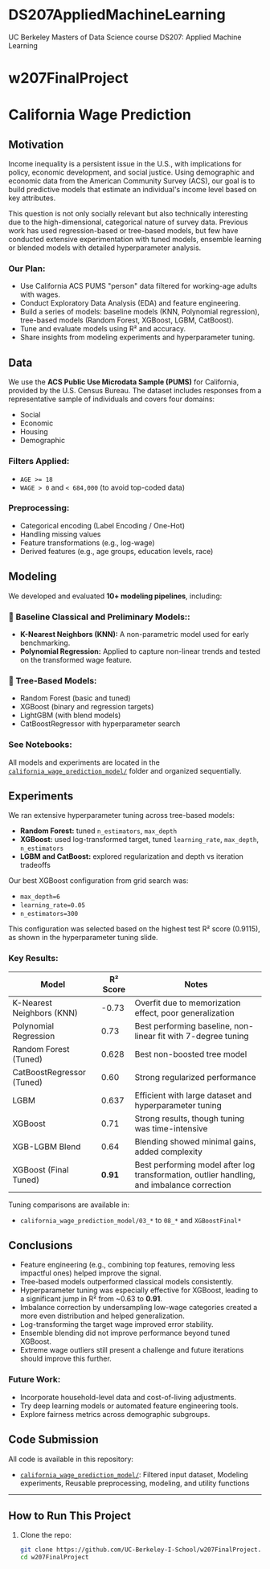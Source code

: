 # DS207AppliedMachineLearning
UC Berkeley Masters of Data Science course DS207: Applied Machine Learning

# w207FinalProject

# California Wage Prediction

## Motivation 
Income inequality is a persistent issue in the U.S., with implications for policy, economic development, and social justice. Using demographic and economic data from the American Community Survey (ACS), our goal is to build predictive models that estimate an individual's income level based on key attributes.

This question is not only socially relevant but also technically interesting due to the high-dimensional, categorical nature of survey data. Previous work has used regression-based or tree-based models, but few have conducted extensive experimentation with tuned models, ensemble learning or blended models with detailed hyperparameter analysis.

### Our Plan:
- Use California ACS PUMS "person" data filtered for working-age adults with wages.
- Conduct Exploratory Data Analysis (EDA) and feature engineering.
- Build a series of models: baseline models (KNN, Polynomial regression), tree-based models (Random Forest, XGBoost, LGBM, CatBoost).
- Tune and evaluate models using R² and accuracy.
- Share insights from modeling experiments and hyperparameter tuning.

## Data 
We use the **ACS Public Use Microdata Sample (PUMS)** for California, provided by the U.S. Census Bureau. The dataset includes responses from a representative sample of individuals and covers four domains:
- Social
- Economic
- Housing
- Demographic

### Filters Applied:
- `AGE >= 18`
- `WAGE > 0` and `< 684,000` (to avoid top-coded data)

### Preprocessing:
- Categorical encoding (Label Encoding / One-Hot)
- Handling missing values
- Feature transformations (e.g., log-wage)
- Derived features (e.g., age groups, education levels, race)

## Modeling 
We developed and evaluated **10+ modeling pipelines**, including:

### 🔹 Baseline Classical and Preliminary Models::
- **K-Nearest Neighbors (KNN):** A non-parametric model used for early benchmarking.
- **Polynomial Regression:** Applied to capture non-linear trends and tested on the transformed wage feature.

### 🔹 Tree-Based Models:
- Random Forest (basic and tuned)
- XGBoost (binary and regression targets)
- LightGBM (with blend models)
- CatBoostRegressor with hyperparameter search

### See Notebooks:
All models and experiments are located in the [`california_wage_prediction_model/`](california_wage_prediction_model/) folder and organized sequentially.

## Experiments
We ran extensive hyperparameter tuning across tree-based models:

- **Random Forest:** tuned `n_estimators`, `max_depth`
- **XGBoost:** used log-transformed target, tuned `learning_rate`, `max_depth`, `n_estimators`
- **LGBM and CatBoost:** explored regularization and depth vs iteration tradeoffs

Our best XGBoost configuration from grid search was:
- `max_depth=6`
- `learning_rate=0.05`
- `n_estimators=300`

This configuration was selected based on the highest test R² score (0.9115), as shown in the hyperparameter tuning slide.

### Key Results:
| Model                            | R² Score | Notes                                                         |
|----------------------------------|----------|---------------------------------------------------------------|
| K-Nearest Neighbors (KNN)        | -0.73    | Overfit due to memorization effect, poor generalization |
| Polynomial Regression            | 0.73     | Best performing baseline, non-linear fit with 7-degree tuning |
| Random Forest (Tuned)            | 0.628    | Best non-boosted tree model            |
| CatBoostRegressor (Tuned)        | 0.60     | Strong regularized performance         |
| LGBM                             | 0.637    | Efficient with large dataset and hyperparameter tuning |
| XGBoost                          | 0.71     | Strong results, though tuning was time-intensive        |
| XGB-LGBM Blend                   | 0.64     | Blending showed minimal gains, added complexity         |
| XGBoost (Final Tuned)            | **0.91** | Best performing model after log transformation, outlier handling, and imbalance correction |


Tuning comparisons are available in:
- `california_wage_prediction_model/03_*` to `08_*` and  `XGBoostFinal*`


## Conclusions 
- Feature engineering (e.g., combining top features, removing less impactful ones) helped improve the signal.
- Tree-based models outperformed classical models consistently.
- Hyperparameter tuning was especially effective for XGBoost, leading to a significant jump in R² from ~0.63 to **0.91**.
- Imbalance correction by undersampling low-wage categories created a more even distribution and helped generalization.
- Log-transforming the target wage improved error stability.
- Ensemble blending did not improve performance beyond tuned XGBoost.
- Extreme wage outliers still present a challenge and future iterations should improve this further.

### Future Work:
- Incorporate household-level data and cost-of-living adjustments.
- Try deep learning models or automated feature engineering tools.
- Explore fairness metrics across demographic subgroups.

## Code Submission
All code is available in this repository:
- [`california_wage_prediction_model/`](california_wage_prediction_model/): Filtered input dataset, Modeling experiments, Reusable preprocessing, modeling, and utility functions


---

## How to Run This Project
1. Clone the repo:
   ```bash
   git clone https://github.com/UC-Berkeley-I-School/w207FinalProject.git
   cd w207FinalProject

